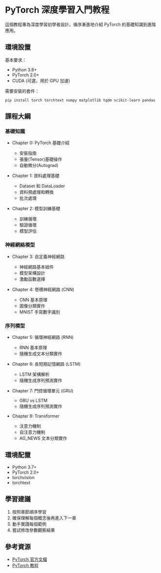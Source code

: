 # PyTorch 深度學習入門教程

這個教程專為深度學習初學者設計，循序漸進地介紹 PyTorch 的基礎知識到進階應用。

## 環境設置

基本要求：
- Python 3.8+
- PyTorch 2.0+
- CUDA (可選，用於 GPU 加速)

需要安裝的套件：
```
pip install torch torchtext numpy matplotlib tqdm scikit-learn pandas
```

## 課程大綱

### 基礎知識
- Chapter 0: PyTorch 基礎介紹
  - 安裝指南
  - 張量(Tensor)基礎操作
  - 自動微分(Autograd)

- Chapter 1: 資料處理基礎
  - Dataset 和 DataLoader
  - 資料預處理和轉換
  - 批次處理

- Chapter 2: 模型訓練基礎
  - 訓練循環
  - 驗證循環
  - 模型評估

### 神經網絡模型
- Chapter 3: 自定義神經網路
  - 神經網路基本組件
  - 模型架構設計
  - 激勵函數選擇

- Chapter 4: 卷積神經網路 (CNN)
  - CNN 基本原理
  - 圖像分類實作
  - MNIST 手寫數字識別

### 序列模型
- Chapter 5: 循環神經網路 (RNN)
  - RNN 基本原理
  - 隨機生成文本分類實作

- Chapter 6: 長短期記憶網路 (LSTM)
  - LSTM 架構解析
  - 隨機生成序列預測實作

- Chapter 7: 門控循環單元 (GRU)
  - GRU vs LSTM
  - 隨機生成序列預測實作

- Chapter 8: Transformer
  - 注意力機制
  - 自注意力機制
  - AG_NEWS 文本分類實作

## 環境配置
- Python 3.7+
- PyTorch 2.0+
- torchvision
- torchtext

## 學習建議
1. 按照章節順序學習
2. 確保理解每個概念後再進入下一章
3. 動手實踐每個範例
4. 嘗試修改參數觀察結果

## 參考資源
- [PyTorch 官方文檔](https://pytorch.org/docs/stable/index.html)
- [PyTorch 教程](https://pytorch.org/tutorials/)
